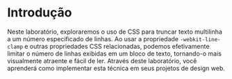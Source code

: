 # Introdução

Neste laboratório, exploraremos o uso de CSS para truncar texto multilinha a um número especificado de linhas. Ao usar a propriedade `-webkit-line-clamp` e outras propriedades CSS relacionadas, podemos efetivamente limitar o número de linhas exibidas em um bloco de texto, tornando-o mais visualmente atraente e fácil de ler. Através deste laboratório, você aprenderá como implementar esta técnica em seus projetos de design web.
